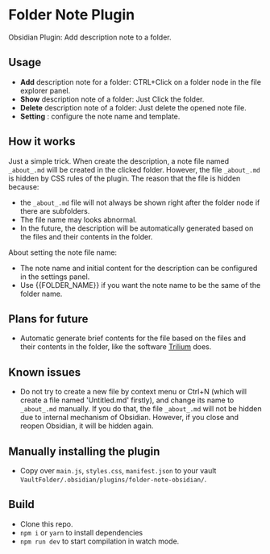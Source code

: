 # Folder Note Plugin

Obsidian Plugin: Add description note to a folder. 

## Usage

- **Add** description note for a folder: CTRL+Click on a folder node in the file explorer panel.
- **Show** description note of a folder: Just Click the folder.
- **Delete** description note of a folder: Just delete the opened note file.
- **Setting** : configure the note name and template.

## How it works

Just a simple trick. When create the description, a note file named `_about_.md` will be created in the clicked folder. However, the file `_about_.md` is hidden by CSS rules of the plugin. The reason that the file is hidden because:

- the `_about_.md` file will not always be shown right after the folder node if there are subfolders.
- The file name may looks abnormal.
- In the future, the description will be automatically generated based on the files and their contents in the folder. 

About setting the note file name:

- The note name and initial content for the description can be configured in the settings panel.
- Use {{FOLDER_NAME}} if you want the note name to be the same of the folder name.

## Plans for future

- Automatic generate brief contents for the file based on the files and their contents in the folder, like the software [Trilium](https://github.com/zadam/trilium) does. 

## Known issues

- Do not try to create a new file by context menu or Ctrl+N (which will create a file named 'Untitled.md' firstly), and change its name to  `_about_.md` manually. If you do that, the file  `_about_.md` will not be hidden due to internal mechanism of Obsidian. However, if you close and reopen Obsidian, it will be hidden again.

## Manually installing the plugin

- Copy over `main.js`, `styles.css`, `manifest.json` to your vault `VaultFolder/.obsidian/plugins/folder-note-obsidian/`.

## Build

- Clone this repo.
- `npm i` or `yarn` to install dependencies
- `npm run dev` to start compilation in watch mode.
